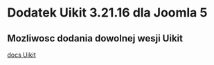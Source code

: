 # Dodatek Uikit 3.21.16 dla Joomla 5
## Mozliwosc dodania dowolnej wesji Uikit
[docs Uikit](https://getuikit.com/docs/introduction)
